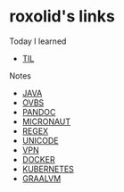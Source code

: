 # roxolid's links

Today I learned

- [TIL](til/README.md)

Notes

- [JAVA](java/README.md)
- [OVBS](visual_builder_studio/README.md)
- [PANDOC](pandoc/README.md)
- [MICRONAUT](micronaut/README.md)
- [REGEX](regex/README.md)
- [UNICODE](unicode/README.md)
- [VPN](vpn/README.md)
- [DOCKER](docker/README.md)
- [KUBERNETES](kubernetes/README.md)
- [GRAALVM](graalvm/README.md)
